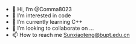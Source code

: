 - 👋 Hi, I’m @Comma8023
- 👀 I’m interested in code
- 🌱 I’m currently learning C++
- 💞️ I’m looking to collaborate on ...
- 📫 How to reach me Sunxiaoteng@bupt.edu.cn

<!---
Comma8023/Comma8023 is a ✨ special ✨ repository because its `README.md` (this file) appears on your GitHub profile.
You can click the Preview link to take a look at your changes.
--->
